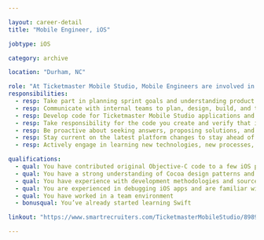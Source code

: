 ```yaml
---

layout: career-detail
title: "Mobile Engineer, iOS"

jobtype: iOS

category: archive

location: "Durham, NC"

role: "At Ticketmaster Mobile Studio, Mobile Engineers are involved in all phases of development, including planning sprint goals, developing either Objective-C or Swift code (depending on project) performing code reviews, coordinating with QA teams to improve quality throughout the development process, and sharing knowledge with the team. Mobile Engineers have experience with the core frameworks included in the iOS SDK, having contributed to shipping applications which relied on those frameworks. They constantly strive to ensure quality in their work, through unit testing, good development practices, and support for our development process. They are naturally driven to improve their skills, and build internal or open source projects to learn and explore new APIs or frameworks."
responsibilities:
  - resp: Take part in planning sprint goals and understanding product needs and motivations.
  - resp: Communicate with internal teams to plan, design, build, and test quality software.
  - resp: Develop code for Ticketmaster Mobile Studio applications and / or open source repositories.
  - resp: Take responsibility for the code you create and verify that it meets all acceptance criteria.
  - resp: Be proactive about seeking answers, proposing solutions, and constantly moving the project forward through attention to detail, project schedule, and product goals.
  - resp: Stay current on the latest platform changes to stay ahead of current mobile development trends.
  - resp: Actively engage in learning new technologies, new processes, and new tools to improve your skills.

qualifications:
  - qual: You have contributed original Objective-C code to a few iOS projects
  - qual: You have a strong understanding of Cocoa design patterns and API design
  - qual: You have experience with development methodologies and source control systems
  - qual: You are experienced in debugging iOS apps and are familiar with Instruments
  - qual: You have worked in a team environment  
  - bonusqual: You’ve already started learning Swift

linkout: "https://www.smartrecruiters.com/TicketmasterMobileStudio/89899764-mobile-developer-ios"

---
```

